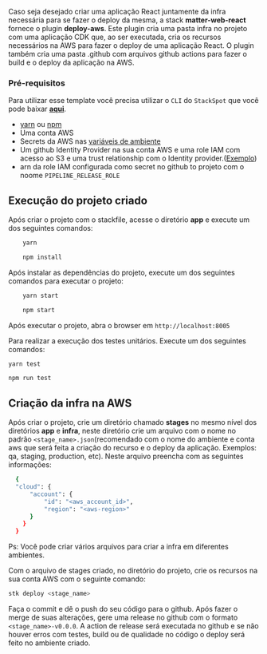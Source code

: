 Caso seja desejado criar uma aplicação React juntamente da infra necessária para se fazer o deploy da mesma, a stack **matter-web-react** fornece o plugin **deploy-aws**. Este plugin cria uma pasta infra no projeto com uma aplicação CDK que, ao ser executada, cria os recursos necessários na AWS para fazer o deploy de uma aplicação React. O plugin também cria uma pasta .github com arquivos github actions para fazer o build e o deploy da aplicação na AWS.

### Pré-requisitos

Para utilizar esse template você precisa utilizar o `CLI` do `StackSpot` que você pode baixar [**aqui**](https://stackspot.com.br/).

- [yarn](https://classic.yarnpkg.com/lang/en/docs/install/#mac-stable) ou [npm](https://nodejs.org/en/)
- Uma conta AWS
- Secrets da AWS nas [variáveis de ambiente](https://docs.aws.amazon.com/cli/latest/userguide/cli-configure-envvars.html#envvars-set)
- Um github Identity Provider na sua conta AWS e uma role IAM com acesso ao S3 e uma trust relationship com o Identity provider.([Exemplo](https://github.com/aws-actions/configure-aws-credentials#sample-iam-role-cloudformation-template))
- arn da role IAM configurada como secret no github to projeto com o noome `PIPELINE_RELEASE_ROLE`

## Execução do projeto criado

Após criar o projeto com o stackfile, acesse o diretório **app** e execute um dos seguintes comandos:

```bash
    yarn
```

```bash
    npm install
```

Após instalar as dependências do projeto, execute um dos seguintes comandos para executar o projeto:

```bash
    yarn start
```

```bash
    npm start
```

Após executar o projeto, abra o browser em `http://localhost:8005`

Para realizar a execução dos testes unitários. Execute um dos seguintes comandos:

```bash
yarn test
```

```bash
npm run test
```

## Criação da infra na AWS

Após criar o projeto, crie um diretório chamado **stages** no mesmo nível dos diretórios **app** e **infra**, neste diretório crie um arquivo com o nome no padrão `<stage_name>.json`(recomendado com o nome do ambiente e conta aws que será feita a criação do recurso e o deploy da aplicação. Exemplos: qa, staging, production, etc).
Neste arquivo preencha com as seguintes informações:

```bash
  {
  "cloud": {
      "account": {
          "id": "<aws_account_id>",
          "region": "<aws-region>"
      }
    }
  }
```

Ps: Você pode criar vários arquivos para criar a infra em diferentes ambientes.

Com o arquivo de stages criado, no diretório do projeto, crie os recursos na sua conta AWS com o seguinte comando:

```bash
stk deploy <stage_name>
```

Faça o commit e dê o push do seu código para o github. Após fazer o merge de suas alterações, gere uma release no github com o formato `<stage_name>-v0.0.0`.
A action de release será executada no github e se não houver erros com testes, build ou de qualidade no código o deploy será feito no ambiente criado.
